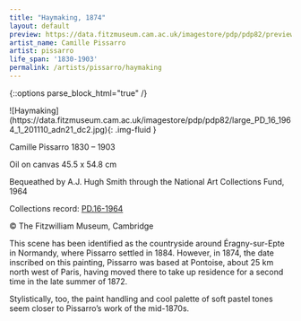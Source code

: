 ```yaml
---
title: "Haymaking, 1874"
layout: default
preview: https://data.fitzmuseum.cam.ac.uk/imagestore/pdp/pdp82/preview_PD_16_1964_1_201110_adn21_dc2.jpg
artist_name: Camille Pissarro
artist: pissarro
life_span: '1830-1903'
permalink: /artists/pissarro/haymaking
---
```

{::options parse_block_html="true" /}
<div class="text-center">
![Haymaking](https://data.fitzmuseum.cam.ac.uk/imagestore/pdp/pdp82/large_PD_16_1964_1_201110_adn21_dc2.jpg){: .img-fluid }

</div>

Camille Pissarro 1830 – 1903

Oil on canvas 45.5 x 54.8 cm

Bequeathed by A.J. Hugh Smith through the National Art Collections Fund, 1964

Collections record: [PD.16-1964](https://data.fitzmuseum.cam.ac.uk/id/object/2865)

© The Fitzwilliam Museum, Cambridge

This scene has been identified as the countryside around Éragny-sur-Epte in Normandy, where Pissarro settled in 1884. However, in 1874, the date inscribed on this painting, Pissarro was based at Pontoise, about 25 km north west of Paris, having moved there to take up residence for a second time in the late summer of 1872.

Stylistically, too, the paint handling and cool palette of soft pastel tones seem closer to Pissarro’s work of the mid-1870s.
